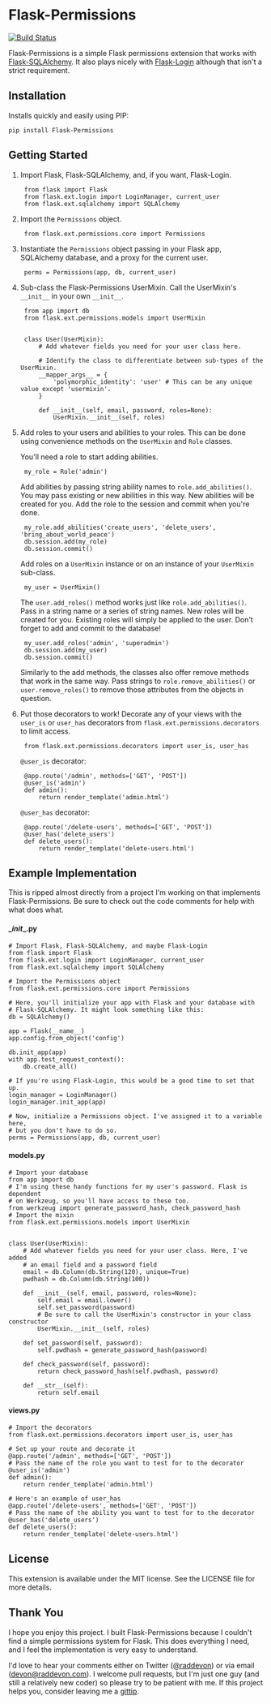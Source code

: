 # Flask-Permissions

[![Build Status](https://travis-ci.org/raddevon/flask-permissions.png?branch=master)](https://travis-ci.org/raddevon/flask-permissions)

Flask-Permissions is a simple Flask permissions extension that works with [Flask-SQLAlchemy](https://github.com/mitsuhiko/flask-sqlalchemy). It also plays nicely with [Flask-Login](https://github.com/maxcountryman/flask-login) although that isn't a strict requirement.

## Installation

Installs quickly and easily using PIP:

    pip install Flask-Permissions

## Getting Started

1. Import Flask, Flask-SQLAlchemy, and, if you want, Flask-Login.

        from flask import Flask
        from flask.ext.login import LoginManager, current_user
        from flask.ext.sqlalchemy import SQLAlchemy

2. Import the `Permissions` object.

        from flask.ext.permissions.core import Permissions

3. Instantiate the `Permissions` object passing in your Flask app, SQLAlchemy database, and a proxy for the current user.

        perms = Permissions(app, db, current_user)

4. Sub-class the Flask-Permissions UserMixin. Call the UserMixin's `__init__` in your own `__init__`.

        from app import db
        from flask.ext.permissions.models import UserMixin


        class User(UserMixin):
            # Add whatever fields you need for your user class here.

            # Identify the class to differentiate between sub-types of the UserMixin.
            __mapper_args__ = {
                'polymorphic_identity': 'user' # This can be any unique value except 'usermixin'.
            }

            def __init__(self, email, password, roles=None):
                UserMixin.__init__(self, roles)

5. Add roles to your users and abilities to your roles. This can be done using convenience methods on the `UserMixin` and `Role` classes.

    You'll need a role to start adding abilities.

        my_role = Role('admin')

    Add abilities by passing string ability names to `role.add_abilities()`. You may pass existing or new abilities in this way. New abilities will be created for you. Add the role to the session and commit when you're done.

        my_role.add_abilities('create_users', 'delete_users', 'bring_about_world_peace')
        db.session.add(my_role)
        db.session.commit()

    Add roles on a `UserMixin` instance or on an instance of your `UserMixin` sub-class.

        my_user = UserMixin()

    The `user.add_roles()` method works just like `role.add_abilities()`. Pass in a string name or a series of string names. New roles will be created for you. Existing roles will simply be applied to the user. Don't forget to add and commit to the database!

        my_user.add_roles('admin', 'superadmin')
        db.session.add(my_user)
        db.session.commit()

    Similarly to the add methods, the classes also offer remove methods that work in the same way. Pass strings to `role.remove_abilities()` or `user.remove_roles()` to remove those attributes from the objects in question.

6. Put those decorators to work! Decorate any of your views with the `user_is` or `user_has` decorators from `flask.ext.permissions.decorators` to limit access.

        from flask.ext.permissions.decorators import user_is, user_has

    `@user_is` decorator:

        @app.route('/admin', methods=['GET', 'POST'])
        @user_is('admin')
        def admin():
            return render_template('admin.html')

    `@user_has` decorator:

        @app.route('/delete-users', methods=['GET', 'POST'])
        @user_has('delete_users')
        def delete_users():
            return render_template('delete-users.html')

## Example Implementation

This is ripped almost directly from a project I'm working on that implements Flask-Permissions. Be sure to check out the code comments for help with what does what.

#### \__init__.py

    # Import Flask, Flask-SQLAlchemy, and maybe Flask-Login
    from flask import Flask
    from flask.ext.login import LoginManager, current_user
    from flask.ext.sqlalchemy import SQLAlchemy

    # Import the Permissions object
    from flask.ext.permissions.core import Permissions

    # Here, you'll initialize your app with Flask and your database with
    # Flask-SQLAlchemy. It might look something like this:
    db = SQLAlchemy()

    app = Flask(__name__)
    app.config.from_object('config')

    db.init_app(app)
    with app.test_request_context():
        db.create_all()

    # If you're using Flask-Login, this would be a good time to set that up.
    login_manager = LoginManager()
    login_manager.init_app(app)

    # Now, initialize a Permissions object. I've assigned it to a variable here,
    # but you don't have to do so.
    perms = Permissions(app, db, current_user)

#### models.py

    # Import your database
    from app import db
    # I'm using these handy functions for my user's password. Flask is dependent
    # on Werkzeug, so you'll have access to these too.
    from werkzeug import generate_password_hash, check_password_hash
    # Import the mixin
    from flask.ext.permissions.models import UserMixin


    class User(UserMixin):
        # Add whatever fields you need for your user class. Here, I've added
        # an email field and a password field
        email = db.Column(db.String(120), unique=True)
        pwdhash = db.Column(db.String(100))

        def __init__(self, email, password, roles=None):
            self.email = email.lower()
            self.set_password(password)
            # Be sure to call the UserMixin's constructor in your class constructor
            UserMixin.__init__(self, roles)

        def set_password(self, password):
            self.pwdhash = generate_password_hash(password)

        def check_password(self, password):
            return check_password_hash(self.pwdhash, password)

        def __str__(self):
            return self.email

#### views.py

    # Import the decorators
    from flask.ext.permissions.decorators import user_is, user_has

    # Set up your route and decorate it
    @app.route('/admin', methods=['GET', 'POST'])
    # Pass the name of the role you want to test for to the decorator
    @user_is('admin')
    def admin():
        return render_template('admin.html')

    # Here's an example of user_has
    @app.route('/delete-users', methods=['GET', 'POST'])
    # Pass the name of the ability you want to test for to the decorator
    @user_has('delete_users')
    def delete_users():
        return render_template('delete-users.html')

## License

This extension is available under the MIT license. See the LICENSE file for more details.

## Thank You

I hope you enjoy this project. I built Flask-Permissions because I couldn't find a simple permissions system for Flask. This does everything I need, and I feel the implementation is very easy to understand.

I'd love to hear your comments either on Twitter ([@raddevon](http://twitter.com/raddevon/)) or via email ([devon@raddevon.com](mailto:devon@raddevon.com)). I welcome pull requests, but I'm just one guy (and still a relatively new coder) so please try to be patient with me. If this project helps you, consider leaving me a [gittip](https://www.gittip.com/raddevon/).
